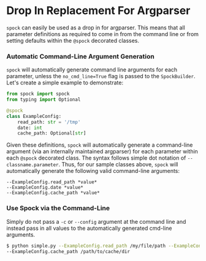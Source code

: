 # Drop In Replacement For Argparser

`spock` can easily be used as a drop in for argparser. This means that all parameter definitions as required to come in 
from the command line or from setting defaults within the `@spock` decorated classes.

### Automatic Command-Line Argument Generation

`spock` will automatically generate command line arguments for each parameter, unless the `no_cmd_line=True` flag is 
passed to the `SpockBuilder`. Let's create a simple example to demonstrate:

```python
from spock import spock
from typing import Optional

@spock
class ExampleConfig:
    read_path: str = '/tmp'
    date: int
    cache_path: Optional[str]
```

Given these definitions, `spock` will automatically generate a command-line argument (via an internally maintained 
argparser) for each parameter within each `@spock` decorated class. The syntax follows simple dot notation 
of `--classname.parameter`. Thus, for our sample classes above, `spock` will automatically generate the following 
valid command-line arguments:

```shell
--ExampleConfig.read_path *value*
--ExampleConfig.date *value*
--ExampleConfig.cache_path *value*
```

### Use Spock via the Command-Line

Simply do not pass a `-c` or `--config` argument at the command line and instead pass in all values to the 
automatically generated cmd-line arguments.

```bash
$ python simple.py --ExampleConfig.read_path /my/file/path --ExampleConfig.date 1292838124 \
--ExampleConfig.cache_path /path/to/cache/dir
```